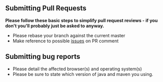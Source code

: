 ## Submitting Pull Requests

**Please follow these basic steps to simplify pull request reviews - if you don't you'll probably just be asked to anyway.**

* Please rebase your branch against the current master
* Make reference to possible [issues](https://github.com/acalvoa/earlgrey/issues) on PR comment

## Submitting bug reports

* Please detail the affected browser(s) and operating system(s)
* Please be sure to state which version of java and maven you using.
